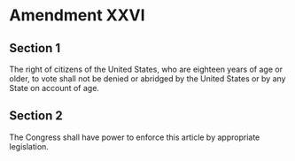 # Amendment XXVI


## Section 1

The right of citizens of the United States, who are eighteen years of age or older, to vote shall not be denied or abridged by the United States or by any State on account of age.


## Section 2


The Congress shall have power to enforce this article by appropriate legislation.
